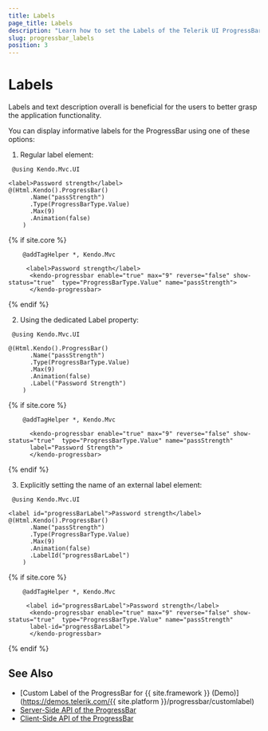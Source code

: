 ```yaml
---
title: Labels
page_title: Labels
description: "Learn how to set the Labels of the Telerik UI ProgressBar component for {{ site.framework }}."
slug: progressbar_labels
position: 3
---
```


# Labels

Labels and text description overall is beneficial for the users to better grasp the application functionality.

You can display informative labels for the ProgressBar using one of these options:

1. Regular label element:
```HtmlHelper
 @using Kendo.Mvc.UI

<label>Password strength</label>
@(Html.Kendo().ProgressBar()
      .Name("passStrength")
      .Type(ProgressBarType.Value)
      .Max(9)
      .Animation(false)
    )
```
{% if site.core %}
```TagHelper
    @addTagHelper *, Kendo.Mvc

     <label>Password strength</label>
      <kendo-progressbar enable="true" max="9" reverse="false" show-    status="true"  type="ProgressBarType.Value" name="passStrength">
      </kendo-progressbar>
```
{% endif %}

2. Using the dedicated Label property:
```HtmlHelper
 @using Kendo.Mvc.UI

@(Html.Kendo().ProgressBar()
      .Name("passStrength")
      .Type(ProgressBarType.Value)
      .Max(9)
      .Animation(false)
      .Label("Password Strength")
    )
```
{% if site.core %}
```TagHelper
    @addTagHelper *, Kendo.Mvc

      <kendo-progressbar enable="true" max="9" reverse="false" show-    status="true"  type="ProgressBarType.Value" name="passStrength"
      label="Password Strength">
      </kendo-progressbar>
```
{% endif %}

3. Explicitly setting the name of an external label element:
```HtmlHelper
 @using Kendo.Mvc.UI

<label id="progressBarLabel">Password strength</label>
@(Html.Kendo().ProgressBar()
      .Name("passStrength")
      .Type(ProgressBarType.Value)
      .Max(9)
      .Animation(false)
      .LabelId("progressBarLabel")
    )
```
{% if site.core %}
```TagHelper
    @addTagHelper *, Kendo.Mvc

     <label id="progressBarLabel">Password strength</label>
      <kendo-progressbar enable="true" max="9" reverse="false" show-    status="true"  type="ProgressBarType.Value" name="passStrength"
      label-id="progressBarLabel">
      </kendo-progressbar>
```
{% endif %}

## See Also

* [Custom Label of the ProgressBar for {{ site.framework }} (Demo)](https://demos.telerik.com/{{ site.platform }}/progressbar/customlabel)
* [Server-Side API of the ProgressBar](/api/progressbar)
* [Client-Side API of the ProgressBar](https://docs.telerik.com/kendo-ui/api/javascript/ui/progressbar)
